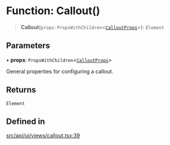 # Function: Callout()

> **Callout**(`props`: `PropsWithChildren`\<[`CalloutProps`](../interfaces/CalloutProps.md)\>): `Element`

## Parameters

• **props**: `PropsWithChildren`\<[`CalloutProps`](../interfaces/CalloutProps.md)\>

General properties for configuring a callout.

## Returns

`Element`

## Defined in

[src/api/ui/views/callout.tsx:39](https://github.com/blacksmithgu/datacore/blob/b2f12b09abf3864956181ba4f5c7075bc281ce27/src/api/ui/views/callout.tsx#L39)
